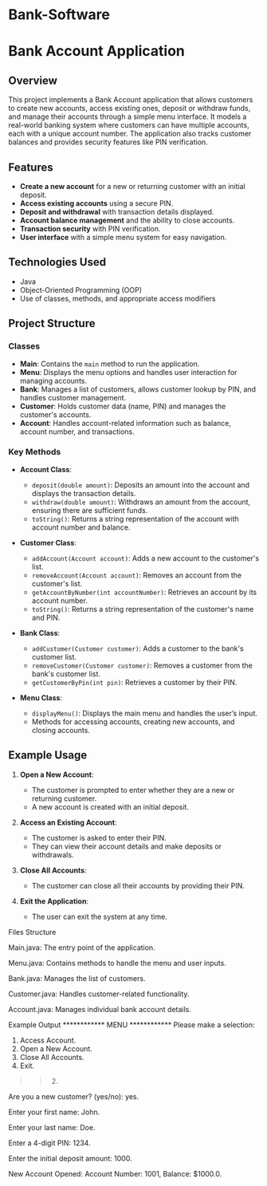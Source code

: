 # Bank-Software

# Bank Account Application

## Overview
This project implements a Bank Account application that allows customers to create new accounts, access existing ones, deposit or withdraw funds, and manage their accounts through a simple menu interface. It models a real-world banking system where customers can have multiple accounts, each with a unique account number. The application also tracks customer balances and provides security features like PIN verification.

## Features
- **Create a new account** for a new or returning customer with an initial deposit.
- **Access existing accounts** using a secure PIN.
- **Deposit and withdrawal** with transaction details displayed.
- **Account balance management** and the ability to close accounts.
- **Transaction security** with PIN verification.
- **User interface** with a simple menu system for easy navigation.

## Technologies Used
- Java
- Object-Oriented Programming (OOP)
- Use of classes, methods, and appropriate access modifiers

## Project Structure

### Classes
- **Main**: Contains the `main` method to run the application.
- **Menu**: Displays the menu options and handles user interaction for managing accounts.
- **Bank**: Manages a list of customers, allows customer lookup by PIN, and handles customer management.
- **Customer**: Holds customer data (name, PIN) and manages the customer's accounts.
- **Account**: Handles account-related information such as balance, account number, and transactions.

### Key Methods
- **Account Class**:
  - `deposit(double amount)`: Deposits an amount into the account and displays the transaction details.
  - `withdraw(double amount)`: Withdraws an amount from the account, ensuring there are sufficient funds.
  - `toString()`: Returns a string representation of the account with account number and balance.
  
- **Customer Class**:
  - `addAccount(Account account)`: Adds a new account to the customer's list.
  - `removeAccount(Account account)`: Removes an account from the customer's list.
  - `getAccountByNumber(int accountNumber)`: Retrieves an account by its account number.
  - `toString()`: Returns a string representation of the customer's name and PIN.

- **Bank Class**:
  - `addCustomer(Customer customer)`: Adds a customer to the bank's customer list.
  - `removeCustomer(Customer customer)`: Removes a customer from the bank's customer list.
  - `getCustomerByPin(int pin)`: Retrieves a customer by their PIN.

- **Menu Class**:
  - `displayMenu()`: Displays the main menu and handles the user’s input.
  - Methods for accessing accounts, creating new accounts, and closing accounts.

## Example Usage
1. **Open a New Account**:
   - The customer is prompted to enter whether they are a new or returning customer.
   - A new account is created with an initial deposit.

2. **Access an Existing Account**:
   - The customer is asked to enter their PIN.
   - They can view their account details and make deposits or withdrawals.

3. **Close All Accounts**:
   - The customer can close all their accounts by providing their PIN.

4. **Exit the Application**:
   - The user can exit the system at any time.

Files Structure

Main.java: The entry point of the application.

Menu.java: Contains methods to handle the menu and user inputs.

Bank.java: Manages the list of customers.

Customer.java: Handles customer-related functionality.

Account.java: Manages individual bank account details.

Example Output
************ MENU ************
Please make a selection: 
1) Access Account.
2) Open a New Account.
3) Close All Accounts.
4) Exit.
>> 2.
Are you a new customer? (yes/no): yes.

Enter your first name: John.

Enter your last name: Doe.

Enter a 4-digit PIN: 1234.

Enter the initial deposit amount: 1000.

New Account Opened: Account Number: 1001, Balance: $1000.0.

